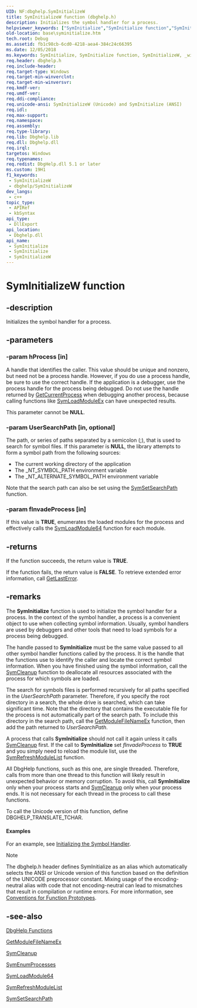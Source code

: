 ```yaml
---
UID: NF:dbghelp.SymInitializeW
title: SymInitializeW function (dbghelp.h)
description: Initializes the symbol handler for a process.
helpviewer_keywords: ["SymInitialize","SymInitialize function","SymInitializeW","_win32_syminitialize","base.syminitialize","dbghelp/SymInitialize","dbghelp/SymInitializeW"]
old-location: base\syminitialize.htm
tech.root: Debug
ms.assetid: fb1c98cb-6cd0-4218-aea4-384c24c66395
ms.date: 12/05/2018
ms.keywords: SymInitialize, SymInitialize function, SymInitializeW, _win32_syminitialize, base.syminitialize, dbghelp/SymInitialize, dbghelp/SymInitializeW
req.header: dbghelp.h
req.include-header: 
req.target-type: Windows
req.target-min-winverclnt: 
req.target-min-winversvr: 
req.kmdf-ver: 
req.umdf-ver: 
req.ddi-compliance: 
req.unicode-ansi: SymInitializeW (Unicode) and SymInitialize (ANSI)
req.idl: 
req.max-support: 
req.namespace: 
req.assembly: 
req.type-library: 
req.lib: Dbghelp.lib
req.dll: Dbghelp.dll
req.irql: 
targetos: Windows
req.typenames: 
req.redist: DbgHelp.dll 5.1 or later
ms.custom: 19H1
f1_keywords:
 - SymInitializeW
 - dbghelp/SymInitializeW
dev_langs:
 - c++
topic_type:
 - APIRef
 - kbSyntax
api_type:
 - DllExport
api_location:
 - Dbghelp.dll
api_name:
 - SymInitialize
 - SymInitialize
 - SymInitializeW
---
```


# SymInitializeW function


## -description

Initializes the symbol handler for a process.

## -parameters

### -param hProcess [in]

A handle that identifies the caller. This value should be unique and nonzero, but need not be a process handle. However, if you do use a process handle, be sure to use the correct handle. If the application is a debugger, use the process handle for the process being debugged. Do not use the handle returned by <a href="/windows/desktop/api/processthreadsapi/nf-processthreadsapi-getcurrentprocess">GetCurrentProcess</a> when debugging another process, because calling functions like <a href="/windows/desktop/api/dbghelp/nf-dbghelp-symloadmoduleex">SymLoadModuleEx</a> can have unexpected results. 




This parameter cannot be <b>NULL</b>.

### -param UserSearchPath [in, optional]

The path, or series of paths separated by a semicolon (;), that is used to search for symbol files. If this parameter is <b>NULL</b>, the library attempts to form a symbol path from the following sources: 




<ul>
<li>The current working directory of the application</li>
<li>The _NT_SYMBOL_PATH environment variable</li>
<li>The _NT_ALTERNATE_SYMBOL_PATH environment variable</li>
</ul>
Note that the search path can also be set using the <a href="/windows/desktop/api/dbghelp/nf-dbghelp-symsetsearchpath">SymSetSearchPath</a> function.

### -param fInvadeProcess [in]

If this value is <b>TRUE</b>, enumerates the loaded modules for the process and effectively calls the 
<a href="/windows/desktop/api/dbghelp/nf-dbghelp-symloadmodule">SymLoadModule64</a> function for each module.

## -returns

If the function succeeds, the return value is <b>TRUE</b>.

If the function fails, the return value is <b>FALSE</b>. To retrieve extended error information, call 
<a href="/windows/desktop/api/errhandlingapi/nf-errhandlingapi-getlasterror">GetLastError</a>.

## -remarks

The 
<b>SymInitialize</b> function is used to initialize the symbol handler for a process. In the context of the symbol handler, a process is a convenient object to use when collecting symbol information. Usually, symbol handlers are used by debuggers and other tools that need to load symbols for a process being debugged.

The  handle passed to 
<b>SymInitialize</b> must be the same value passed to all other symbol handler functions called by the process. It is the  handle that the functions use to identify the caller and locate the correct symbol information. When you have finished using the symbol information, call the 
<a href="/windows/desktop/api/dbghelp/nf-dbghelp-symcleanup">SymCleanup</a> function to deallocate all resources associated with the process for which symbols are loaded.

The search for symbols files is performed recursively for all paths specified in the <i>UserSearchPath</i> parameter. Therefore, if you specify the root directory in a search, the whole drive is searched, which can take significant time. Note that the directory that contains the executable file for the process is not automatically part of the search path. To include this directory in the search path, call the 
<a href="/windows/desktop/api/psapi/nf-psapi-getmodulefilenameexa">GetModuleFileNameEx</a> function, then add the path returned to <i>UserSearchPath</i>.

A process that calls <b>SymInitialize</b> should not call it again unless it calls <a href="/windows/desktop/api/dbghelp/nf-dbghelp-symcleanup">SymCleanup</a> first. If the call to <b>SymInitialize</b> set <i>fInvadeProcess</i> to <b>TRUE</b> and you simply need to reload the module list, use the <a href="/windows/desktop/api/dbghelp/nf-dbghelp-symrefreshmodulelist">SymRefreshModuleList</a> function.

All DbgHelp functions, such as this one, are single threaded. Therefore, calls from more than one thread to this function will likely result in unexpected behavior or memory corruption. To avoid this, call 
<b>SymInitialize</b> only when your process starts and 
<a href="/windows/desktop/api/dbghelp/nf-dbghelp-symcleanup">SymCleanup</a> only when your process ends. It is not necessary for each thread in the process to call these functions.

To call the Unicode version of this function, define DBGHELP_TRANSLATE_TCHAR.


#### Examples

For an example, see 
<a href="/windows/desktop/Debug/initializing-the-symbol-handler">Initializing the Symbol Handler</a>.

<div class="code"></div>




> [!NOTE]
> The dbghelp.h header defines SymInitialize as an alias which automatically selects the ANSI or Unicode version of this function based on the definition of the UNICODE preprocessor constant. Mixing usage of the encoding-neutral alias with code that not encoding-neutral can lead to mismatches that result in compilation or runtime errors. For more information, see [Conventions for Function Prototypes](/windows/win32/intl/conventions-for-function-prototypes).

## -see-also

<a href="/windows/desktop/Debug/dbghelp-functions">DbgHelp Functions</a>



<a href="/windows/desktop/api/psapi/nf-psapi-getmodulefilenameexa">GetModuleFileNameEx</a>



<a href="/windows/desktop/api/dbghelp/nf-dbghelp-symcleanup">SymCleanup</a>



<a href="/windows/desktop/api/dbghelp/nf-dbghelp-symenumprocesses">SymEnumProcesses</a>



<a href="/windows/desktop/api/dbghelp/nf-dbghelp-symloadmodule">SymLoadModule64</a>



<a href="/windows/desktop/api/dbghelp/nf-dbghelp-symrefreshmodulelist">SymRefreshModuleList</a>



<a href="/windows/desktop/api/dbghelp/nf-dbghelp-symsetsearchpath">SymSetSearchPath</a>